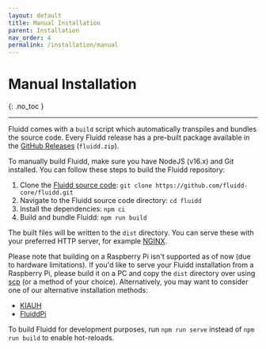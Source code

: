 ```yaml
---
layout: default
title: Manual Installation
parent: Installation
nav_order: 4
permalink: /installation/manual
---
```


# Manual Installation
{: .no_toc }

---

Fluidd comes with a `build` script which automatically transpiles and bundles the source code.
Every Fluidd release has a pre-built package available in the [GitHub Releases](https://github.com/fluidd-core/fluidd/releases) (`fluidd.zip`).

To manually build Fluidd, make sure you have NodeJS (v16.x) and Git installed. You can follow these steps to build the Fluidd repository:
1. Clone the [Fluidd source code](https://github.com/fluidd-core/fluidd): `git clone https://github.com/fluidd-core/fluidd.git`
2. Navigate to the Fluidd source code directory: `cd fluidd`
3. Install the dependencies: `npm ci`
4. Build and bundle Fluidd: `npm run build`

The built files will be written to the `dist` directory.
You can serve these with your preferred HTTP server, for example [NGINX](https://www.nginx.com/).

Please note that building on a Raspberry Pi isn't supported as of now (due to hardware limitations).
If you'd like to serve your Fluidd installation from a Raspberry Pi, please build it on a PC and copy the `dist` directory over using [scp](https://linux.die.net/man/1/scp) (or a method of your choice). Alternatively, you may want to consider one of our alternative installation methods:
* [KIAUH](/installation/kiauh)
* [FluiddPi](/installation/fluiddpi)

To build Fluidd for development purposes, run `npm run serve` instead of `npm run build` to enable hot-reloads.
